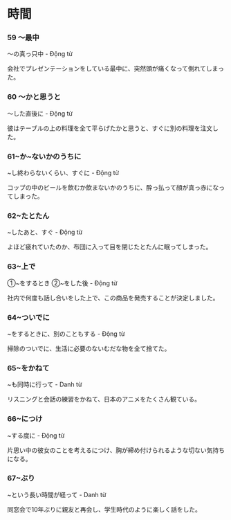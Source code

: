 # 時間


### 59 〜最中

〜の真っ只中 - Động từ

会社でプレゼンテーションをしている最中に、突然頭が痛くなって倒れてしまった。

### 60 〜かと思うと

〜した直後に - Động từ

彼はテーブルの上の料理を全て平らげたかと思うと、すぐに別の料理を注文した。

### 61~か~ないかのうちに

~し終わらないくらい、すぐに - Động từ

コップの中のビールを飲むか飲まないかのうちに、酔っ払って顔が真っ赤になってしまった。

### 62~たとたん

~したあと、すぐ - Động từ

よほど疲れていたのか、布団に入って目を閉じたとたんに眠ってしまった。

### 63~上で

①~をするとき ②~をした後 - Động từ

社内で何度も話し合いをした上で、この商品を発売することが決定しました。

### 64~ついでに

~をするときに、別のこともする - Động từ

掃除のついでに、生活に必要のないむだな物を全て捨てた。

### 65~をかねて

~も同時に行って - Danh từ

リスニングと会話の練習をかねて、日本のアニメをたくさん観ている。

### 66~につけ

~する度に - Động từ

片思い中の彼女のことを考えるにつけ、胸が締め付けられるような切ない気持ちになる。

### 67~ぶり

~という長い時間が経って - Danh từ

同窓会で10年ぶりに親友と再会し、学生時代のように楽しく話をした。
